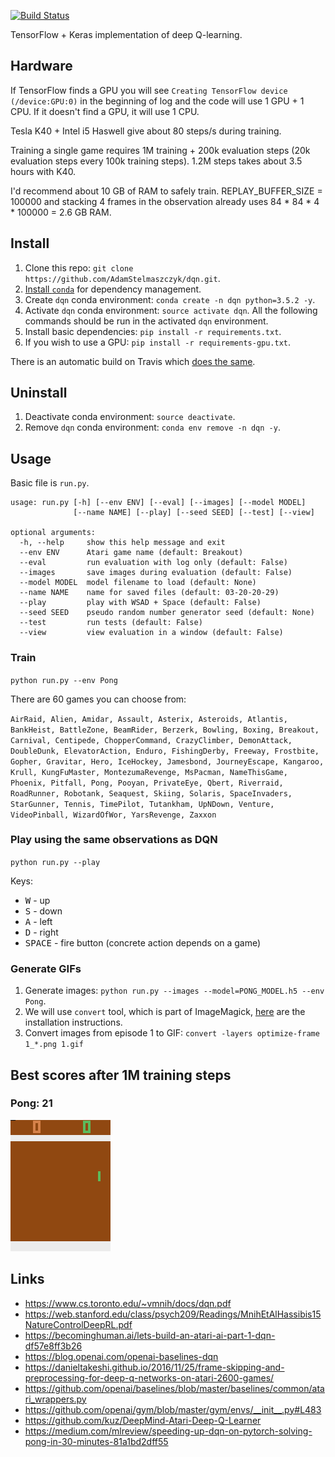 [![Build Status](https://travis-ci.org/AdamStelmaszczyk/dqn.svg?branch=master)](https://travis-ci.org/AdamStelmaszczyk/dqn)

TensorFlow + Keras implementation of deep Q-learning.

## Hardware

If TensorFlow finds a GPU you will see `Creating TensorFlow device (/device:GPU:0)` in the beginning of log
and the code will use 1 GPU + 1 CPU. If it doesn't find a GPU, it will use 1 CPU.

Tesla K40 + Intel i5 Haswell give about 80 steps/s during training.

Training a single game requires 1M training + 200k evaluation steps (20k evaluation steps every 100k training steps).
1.2M steps takes about 3.5 hours with K40.

I'd recommend about 10 GB of RAM to safely train.
REPLAY_BUFFER_SIZE = 100000 and stacking 4 frames in the observation already uses 84 \* 84 \* 4 \* 100000 = 2.6 GB RAM.


## Install

1. Clone this repo: `git clone https://github.com/AdamStelmaszczyk/dqn.git`.
2. [Install `conda`](https://conda.io/docs/user-guide/install/index.html) for dependency management.
3. Create `dqn` conda environment: `conda create -n dqn python=3.5.2 -y`.
4. Activate `dqn` conda environment: `source activate dqn`. All the following commands should be run in the activated `dqn` environment.
5. Install basic dependencies: `pip install -r requirements.txt`.
6. If you wish to use a GPU: `pip install -r requirements-gpu.txt`.

There is an automatic build on Travis which [does the same](https://github.com/AdamStelmaszczyk/dqn/blob/master/.travis.yml).

## Uninstall

1. Deactivate conda environment: `source deactivate`.
2. Remove `dqn` conda environment: `conda env remove -n dqn -y`.

## Usage

Basic file is `run.py`.

```
usage: run.py [-h] [--env ENV] [--eval] [--images] [--model MODEL]
              [--name NAME] [--play] [--seed SEED] [--test] [--view]

optional arguments:
  -h, --help     show this help message and exit
  --env ENV      Atari game name (default: Breakout)
  --eval         run evaluation with log only (default: False)
  --images       save images during evaluation (default: False)
  --model MODEL  model filename to load (default: None)
  --name NAME    name for saved files (default: 03-20-20-29)
  --play         play with WSAD + Space (default: False)
  --seed SEED    pseudo random number generator seed (default: None)
  --test         run tests (default: False)
  --view         view evaluation in a window (default: False)
```

### Train

`python run.py --env Pong`

There are 60 games you can choose from:

`AirRaid, Alien, Amidar, Assault, Asterix, Asteroids, Atlantis, BankHeist, BattleZone, BeamRider, Berzerk, Bowling, Boxing, Breakout, Carnival, Centipede, ChopperCommand, CrazyClimber, DemonAttack, DoubleDunk, ElevatorAction, Enduro, FishingDerby, Freeway, Frostbite, Gopher, Gravitar, Hero, IceHockey, Jamesbond, JourneyEscape, Kangaroo, Krull, KungFuMaster, MontezumaRevenge, MsPacman, NameThisGame, Phoenix, Pitfall, Pong, Pooyan, PrivateEye, Qbert, Riverraid, RoadRunner, Robotank, Seaquest, Skiing, Solaris, SpaceInvaders, StarGunner, Tennis, TimePilot, Tutankham, UpNDown, Venture, VideoPinball, WizardOfWor, YarsRevenge, Zaxxon`

### Play using the same observations as DQN

`python run.py --play`

Keys:

- <kbd>W</kbd> - up
- <kbd>S</kbd> - down
- <kbd>A</kbd> - left
- <kbd>D</kbd> - right
- <kbd>SPACE</kbd> - fire button (concrete action depends on a game)

### Generate GIFs

1. Generate images: `python run.py --images --model=PONG_MODEL.h5 --env Pong`.
2. We will use `convert` tool, which is part of ImageMagick, [here](https://www.imagemagick.org/script/download.php) are the installation instructions.
3. Convert images from episode 1 to GIF: `convert -layers optimize-frame 1_*.png 1.gif`

## Best scores after 1M training steps

### Pong: 21

<img src="https://github.com/AdamStelmaszczyk/dqn/blob/master/gifs/pong.gif"/>

## Links

- https://www.cs.toronto.edu/~vmnih/docs/dqn.pdf
- https://web.stanford.edu/class/psych209/Readings/MnihEtAlHassibis15NatureControlDeepRL.pdf
- https://becominghuman.ai/lets-build-an-atari-ai-part-1-dqn-df57e8ff3b26
- https://blog.openai.com/openai-baselines-dqn
- https://danieltakeshi.github.io/2016/11/25/frame-skipping-and-preprocessing-for-deep-q-networks-on-atari-2600-games/
- https://github.com/openai/baselines/blob/master/baselines/common/atari_wrappers.py
- https://github.com/openai/gym/blob/master/gym/envs/__init__.py#L483
- https://github.com/kuz/DeepMind-Atari-Deep-Q-Learner
- https://medium.com/mlreview/speeding-up-dqn-on-pytorch-solving-pong-in-30-minutes-81a1bd2dff55

